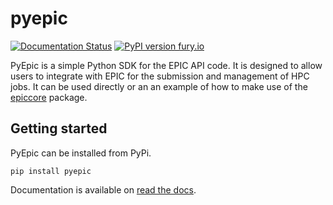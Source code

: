# pyepic
[![Documentation Status](https://readthedocs.org/projects/pyepic/badge/?version=latest)](http://pyepic.readthedocs.io/?badge=latest) [![PyPI version fury.io](https://badge.fury.io/py/pyepic.svg)](https://pypi.python.org/pypi/pyepic/)

PyEpic is a simple Python SDK for the EPIC API code. It is designed to allow users to integrate with EPIC for the submission and management of HPC jobs. It can be used directly or an an example of how to make use of the [epiccore](https://github.com/zenotech/epiccore) package.

## Getting started
PyEpic can be installed from PyPi.

```
pip install pyepic
```

Documentation is available on [read the docs](http://pyepic.readthedocs.io/?badge=latest).
